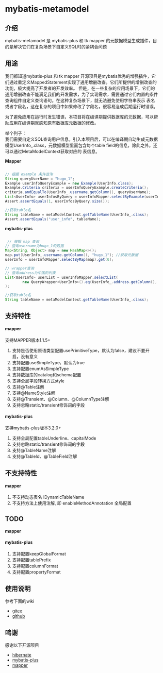 # mybatis-metamodel

## 介绍
mybatis-metamodel 是 mybatis-plus 和 tk mapper 的元数据模型生成插件，目的是解决它们在复杂场景下自定义SQL时的紧耦合问题

## 用途
我们都知道mybatis-plus 和 tk mapper 开源项目是mybatis优秀的增强插件，它们通过重定义MappedStatement实现了通用增删改查。它们所提供的增删改查的功能，极大提高了开发者的开发效率。
但是，在一些复杂的应用场景下，它们的通用增删改查不能满足我们的开发需求，为了实现需求，需要通过它们内置的条件查询组件自定义查询语句。在这种复杂场景下，就无法避免使用字符串表示
表名或者字段名，这在复杂的项目中如果修改了字段名，很容易造成后期运行时错误。    

为了避免应用在运行时发生错误，本项目将在编译期提供数据库的元数据，可以帮助应用在编译期就感知原有数据库元数据的修改。

举个列子：	
我们需要自定义SQL查询用户信息。引入本项目后，可以在编译期自动生成元数据模型UserInfo_.class，元数据模型里面包含每个table field的信息，除此之外，还可以通过MetaModelContext获取对应的
表信息。

**Mapper**

```java

// 根据 example 条件查询
String queryUserName = "hugo_1";
Example userInfoQueryExample = new Example(UserInfo.class);
Example.Criteria criteria = userInfoQueryExample.createCriteria();
criteria.andEqualTo(UserInfo_.username.getColumn(), queryUserName);
List<UserInfo> userInfosByQuery = userInfoMapper.selectByExample(userInfoQueryExample);
Assert.assertEquals(1, userInfosByQuery.size());

//获取table名
String tableName = metaModelContext.getTableName(UserInfo_.class);
Assert.assertEquals("user_info", tableName);

```

**mybatis-plus**

```java

 // 根据 map 查询
// 查询username为hugo_1的数据
Map<String, Object> map = new HashMap<>();
map.put(UserInfo_.username.getColumn(), "hugo_1"); //获取元数据
userInfo = userInfoMapper.selectByMap(map).get(0);

// wrapper查询
// 查询address为中国的列表
List<UserInfo> userList = userInfoMapper.selectList(
        new QueryWrapper<UserInfo>().eq(UserInfo_.address.getColumn(), "中国")
);

//获取table名
String tableName = metaModelContext.getTableName(UserInfo_.class);

```


## 支持特性

#### mapper
支持MAPPER版本1.1.5+
1. 支持是否使用原语类型配置usePrimitiveType，默认为false，建议不要开启，没有意义
2. 支持配置useSimpleType，默认为true
3. 支持配置enumAsSimpleType
4. 支持数据库的catalog和schema配置
5. 支持全局字段转换方式style
6. 支持@Table注解
7. 支持@NameStyle注解
8. 支持@Transient、@Column、@ColumnType注解
9. 支持忽略static/transient修饰词的字段

#### mybatis-plus
支持mybatis-plus版本3.2.0+
1. 支持全局配置tableUnderline、capitalMode
2. 支持忽略static/transient修饰词的字段
3. 支持@TableName注解
4. 支持@TableId、@TableField注解


## 不支持特性

#### mapper
1. 不支持动态表名 IDynamicTableName
2. 不支持方法上使用注解, 即 enableMethodAnnotation 全局配置

## TODO    

#### mapper   

#### mybatis-plus   
1. 支持配置keepGlobalFormat
2. 支持配置tablePrefix
3. 支持配置columnFormat
4. 支持配置propertyFormat



## 使用说明
参考下面的wiki
- [gitee](https://gitee.com/thinwonton/mybatis-metamodel/blob/develop/doc/guide/index.md)
- [github](https://github.com/thinwonton/mybatis-metamodel/blob/develop/doc/guide/index.md)


## 鸣谢

感谢以下开源项目

- [hibernate](https://github.com/hibernate/hibernate-orm)
- [mybatis-plus](https://gitee.com/baomidou/mybatis-plus)
- [mapper](https://gitee.com/free/Mapper)
